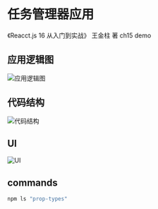 # 任务管理器应用

《Reacct.js 16 从入门到实战》 王金柱 著 ch15 demo

## 应用逻辑图

![应用逻辑图](https://tva1.sinaimg.cn/large/007S8ZIlly1ggmqj74yuoj31ij0u04dh.jpg)

## 代码结构

![代码结构](https://tva1.sinaimg.cn/large/007S8ZIlly1ggmqjjot3uj30u01li7wh.jpg)

## UI

![UI](https://tva1.sinaimg.cn/large/007S8ZIlgy1ggmxtb5bs5j30ek0eimxv.jpg)

## commands

```bash
npm ls "prop-types"

```
